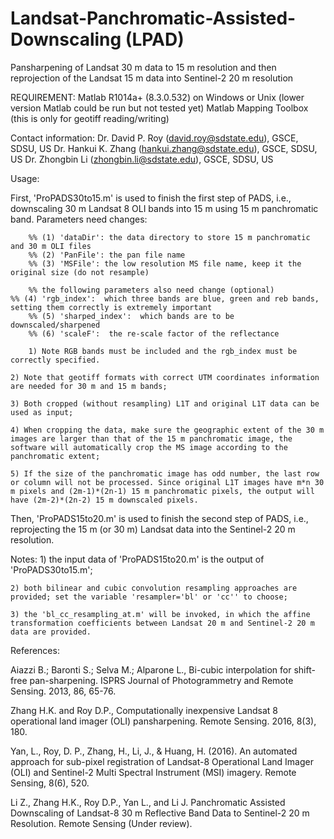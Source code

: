 # Landsat-Panchromatic-Assisted-Downscaling (LPAD)
Pansharpening of Landsat 30 m data to 15 m resolution and then reprojection of the Landsat 15 m data into Sentinel-2 20 m resolution

REQUIREMENT:
	Matlab R1014a+ (8.3.0.532) on Windows or Unix (lower version Matlab could be run but not tested yet)
	Matlab Mapping Toolbox (this is only for geotiff reading/writing)

Contact information:
	Dr. David P. Roy (david.roy@sdstate.edu), GSCE, SDSU, US
	Dr. Hankui K. Zhang (hankui.zhang@sdstate.edu), GSCE, SDSU, US
	Dr. Zhongbin Li (zhongbin.li@sdstate.edu), GSCE, SDSU, US

Usage:

First, 'ProPADS30to15.m' is used to finish the first step of PADS, i.e., downscaling 30 m Landsat 8 OLI bands into 15 m using 15 m panchromatic band. Parameters need changes: 

    	%% (1) 'dataDir': the data directory to store 15 m panchromatic and 30 m OLI files
    	%% (2) 'PanFile': the pan file name
    	%% (3) 'MSFile': the low resolution MS file name, keep it the original size (do not resample)
    
    	%% the following parameters also need change (optional)
   	%% (4) 'rgb_index':  which three bands are blue, green and reb bands, setting them correctly is extremely important 
    	%% (5) 'sharped_index':  which bands are to be downscaled/sharpened 
    	%% (6) 'scaleF':  the re-scale factor of the reflectance 
	
    	1) Note RGB bands must be included and the rgb_index must be correctly specified.
	
	2) Note that geotiff formats with correct UTM coordinates information are needed for 30 m and 15 m bands;

	3) Both cropped (without resampling) L1T and original L1T data can be used as input;

	4) When cropping the data, make sure the geographic extent of the 30 m images are larger than that of the 15 m panchromatic image, the software will automatically crop the MS image according to the panchromatic extent; 

	5) If the size of the panchromatic image has odd number, the last row or column will not be processed. Since original L1T images have m*n 30 m pixels and (2m-1)*(2n-1) 15 m panchromatic pixels, the output will have (2m-2)*(2n-2) 15 m downscaled pixels.


Then, 'ProPADS15to20.m' is used to finish the second step of PADS, i.e., reprojecting the 15 m (or 30 m) Landsat data into the Sentinel-2 20 m resolution.

Notes:
	1) the input data of 'ProPADS15to20.m' is the output of 'ProPADS30to15.m';
	
	2) both bilinear and cubic convolution resampling approaches are provided; set the variable 'resampler='bl' or 'cc'' to choose;
	
	3) the 'bl_cc_resampling_at.m' will be invoked, in which the affine transformation coefficients between Landsat 20 m and Sentinel-2 20 m data are provided.  


References:

Aiazzi B.; Baronti S.; Selva M.; Alparone L., Bi-cubic interpolation for shift-free pan-sharpening. ISPRS Journal of Photogrammetry and Remote Sensing. 2013, 86, 65-76.

Zhang H.K. and Roy D.P., Computationally inexpensive Landsat 8 operational land imager (OLI) pansharpening. Remote Sensing. 2016, 8(3), 180.

Yan, L., Roy, D. P., Zhang, H., Li, J., & Huang, H. (2016). An automated approach for sub-pixel registration of Landsat-8 Operational Land Imager (OLI) and Sentinel-2 Multi Spectral Instrument (MSI) imagery. Remote Sensing, 8(6), 520.

Li Z., Zhang H.K., Roy D.P., Yan L., and Li J. Panchromatic Assisted Downscaling of Landsat-8 30 m Reflective Band Data to Sentinel-2 20 m Resolution. Remote Sensing (Under review).
